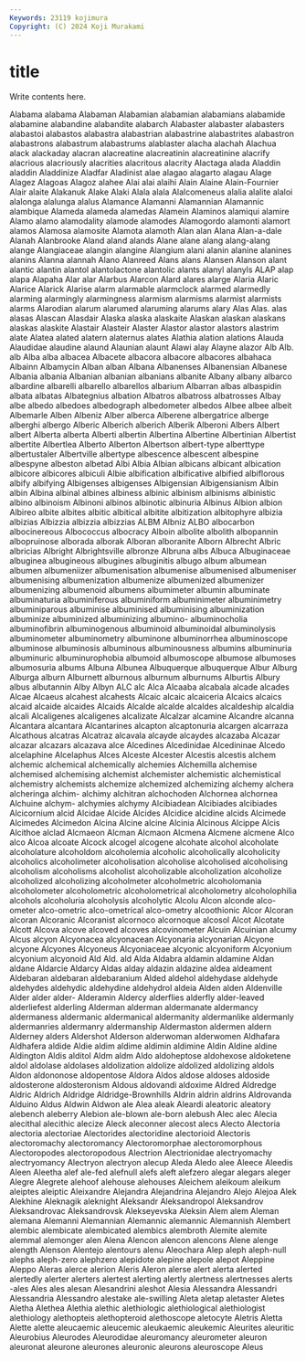 ```yaml
---
Keywords: 23119 kojimura
Copyright: (C) 2024 Koji Murakami
---
```


# title

Write contents here.



 Alabama alabama Alabaman Alabamian alabamian alabamians alabamide alabamine
alabandine alabandite alabarch Alabaster alabaster alabasters alabastoi alabastos alabastra alabastrian
alabastrine alabastrites alabastron alabastrons alabastrum alabastrums alablaster alacha alachah Alachua
alack alackaday alacran alacreatine alacreatinin alacreatinine alacrify alacrious alacriously alacrities
alacritous alacrity Alactaga alada Aladdin aladdin Aladdinize Aladfar Aladinist alae
alagao alagarto alagau Alage Alagez Alagoas Alagoz alahee Alai alai
alaihi Alain Alaine Alain-Fournier Alair alaite Alakanuk Alake Alaki Alala
alala Alalcomeneus alalia alalite alaloi alalonga alalunga alalus Alamance Alamanni
Alamannian Alamannic alambique Alameda alameda alamedas Alamein Alaminos alamiqui alamire
Alamo alamo alamodality alamode alamodes Alamogordo alamonti alamort alamos Alamosa
alamosite Alamota alamoth Alan alan Alana Alan-a-dale Alanah Alanbrooke Aland
aland alands Alane alane alang alang-alang alange Alangiaceae alangin alangine
Alangium alani alanin alanine alanines alanins Alanna alannah Alano Alanreed
Alans alans Alansen Alanson alant alantic alantin alantol alantolactone alantolic
alants alanyl alanyls ALAP alap alapa Alapaha Alar alar Alarbus
Alarcon Alard alares alarge Alaria Alaric Alarice Alarick Alarise alarm
alarmable alarmclock alarmed alarmedly alarming alarmingly alarmingness alarmism alarmisms alarmist
alarmists alarms Alarodian alarum alarumed alaruming alarums alary Alas Alas.
alas alasas Alascan Alasdair Alaska alaska alaskaite Alaskan alaskan alaskans
alaskas alaskite Alastair Alasteir Alaster Alastor alastor alastors alastrim alate
Alatea alated alatern alaternus alates Alathia alation alations Alauda Alaudidae
alaudine alaund Alaunian alaunt Alawi alay Alayne alazor Alb Alb.
alb Alba alba albacea Albacete albacora albacore albacores albahaca Albainn
Albamycin Alban alban Albana Albanenses Albanensian Albanese Albania albania Albanian
albanian albanians albanite Albany albany albarco albardine albarelli albarello albarellos
albarium Albarran albas albaspidin albata albatas Albategnius albation Albatros albatross
albatrosses Albay albe albedo albedoes albedograph albedometer albedos Albee albee
albeit Albemarle Alben Albeniz Alber alberca Alberene albergatrice alberge alberghi
albergo Alberic Alberich alberich Alberik Alberoni Albers Albert albert Alberta
alberta Alberti albertin Albertina Albertine Albertinian Albertist albertite Albertlea Alberto
Alberton Albertson albert-type alberttype albertustaler Albertville albertype albescence albescent albespine
albespyne albeston albetad Albi Albia Albian albicans albicant albication albicore
albicores albiculi Albie albification albificative albified albiflorous albify albifying Albigenses
albigenses Albigensian Albigensianism Albin albin Albina albinal albines albiness albinic
albinism albinisms albinistic albino albinoism Albinoni albinos albinotic albinuria Albinus
Albion albion Albireo albite albites albitic albitical albitite albitization albitophyre
albizia albizias Albizzia albizzia albizzias ALBM Albniz ALBO albocarbon albocinereous
Albococcus albocracy Alboin albolite albolith albopannin albopruinose alborada alborak Alboran
alboranite Alborn Albrecht Albric albricias Albright Albrightsville albronze Albruna albs
Albuca Albuginaceae albuginea albugineous albugines albuginitis albugo album albumean albumen
albumeniizer albumenisation albumenise albumenised albumeniser albumenising albumenization albumenize albumenized albumenizer
albumenizing albumenoid albumens albumimeter albumin albuminate albuminaturia albuminiferous albuminiform albuminimeter
albuminimetry albuminiparous albuminise albuminised albuminising albuminization albuminize albuminized albuminizing albumino-
albuminocholia albuminofibrin albuminogenous albuminoid albuminoidal albuminolysis albuminometer albuminometry albuminone albuminorrhea
albuminoscope albuminose albuminosis albuminous albuminousness albumins albuminuria albuminuric albuminurophobia albumoid
albumoscope albumose albumoses albumosuria albums Albuna Albunea Albuquerque albuquerque Albur
Alburg Alburga alburn Alburnett alburnous alburnum alburnums Alburtis Albury albus
albutannin Alby Albyn ALC alc Alca Alcaaba alcabala alcade alcades
Alcae Alcaeus alcahest alcahests Alcaic alcaic alcaiceria Alcaics alcaics alcaid
alcaide alcaides Alcaids Alcalde alcalde alcaldes alcaldeship alcaldia alcali Alcaligenes
alcaligenes alcalizate Alcalzar alcamine Alcandre alcanna Alcantara alcantara Alcantarines alcapton
alcaptonuria alcargen alcarraza Alcathous alcatras Alcatraz alcavala alcayde alcaydes alcazaba
Alcazar alcazar alcazars alcazava alce Alcedines Alcedinidae Alcedininae Alcedo alcelaphine
Alcelaphus Alces Alceste Alcester Alcestis alcestis alchem alchemic alchemical alchemically
alchemies Alchemilla alchemise alchemised alchemising alchemist alchemister alchemistic alchemistical alchemistry
alchemists alchemize alchemized alchemizing alchemy alchera alcheringa alchim- alchimy alchitran
alchochoden Alchornea alchornea Alchuine alchym- alchymies alchymy Alcibiadean Alcibiades alcibiades
Alcicornium alcid Alcidae Alcide Alcides Alcidice alcidine alcids Alcimede Alcimedes
Alcimedon Alcina Alcine alcine Alcinia Alcinous Alcippe Alcis Alcithoe alclad
Alcmaeon Alcman Alcmaon Alcmena Alcmene alcmene Alco alco Alcoa alcoate
Alcock alcogel alcogene alcohate alcohol alcoholate alcoholature alcoholdom alcoholemia alcoholic
alcoholically alcoholicity alcoholics alcoholimeter alcoholisation alcoholise alcoholised alcoholising alcoholism alcoholisms
alcoholist alcoholizable alcoholization alcoholize alcoholized alcoholizing alcoholmeter alcoholmetric alcoholomania alcoholometer
alcoholometric alcoholometrical alcoholometry alcoholophilia alcohols alcoholuria alcoholysis alcoholytic Alcolu Alcon
alconde alco-ometer alco-ometric alco-ometrical alco-ometry alcoothionic Alcor Alcoran alcoran Alcoranic
Alcoranist alcornoco alcornoque alcosol Alcot Alcotate Alcott Alcova alcove alcoved
alcoves alcovinometer Alcuin Alcuinian alcumy Alcus alcyon Alcyonacea alcyonacean Alcyonaria
alcyonarian Alcyone alcyone Alcyones Alcyoneus Alcyoniaceae alcyonic alcyoniform Alcyonium alcyonium
alcyonoid Ald Ald. ald Alda Aldabra aldamin aldamine Aldan aldane
Aldarcie Aldarcy Aldas alday aldazin aldazine aldea aldeament Aldebaran aldebaran
aldebaranium Alded aldehol aldehydase aldehyde aldehydes aldehydic aldehydine aldehydrol aldeia
Alden alden Aldenville Alder alder alder- Alderamin Aldercy alderflies alderfly
alder-leaved alderliefest alderling Alderman alderman aldermanate aldermancy aldermaness aldermanic aldermanical
aldermanity aldermanlike aldermanly aldermanries aldermanry aldermanship Aldermaston aldermen aldern Alderney
alders Aldershot Alderson alderwoman alderwomen Aldhafara Aldhafera aldide Aldie aldim
aldime aldimin aldimine Aldin Aldine aldine Aldington Aldis alditol Aldm
aldm Aldo aldoheptose aldohexose aldoketene aldol aldolase aldolases aldolization aldolize
aldolized aldolizing aldols Aldon aldononose aldopentose Aldora Aldos aldose aldoses
aldoside aldosterone aldosteronism Aldous aldovandi aldoxime Aldred Aldredge Aldric Aldrich
Aldridge Aldridge-Brownhills Aldrin aldrin aldrins Aldrovanda Alduino Aldus Aldwin Aldwon
ale Alea aleak Aleardi aleatoric aleatory alebench aleberry Alebion ale-blown
ale-born alebush Alec alec Alecia alecithal alecithic alecize Aleck aleconner
alecost alecs Alecto Alectoria alectoria alectoriae Alectorides alectoridine alectorioid Alectoris
alectoromachy alectoromancy Alectoromorphae alectoromorphous Alectoropodes alectoropodous Alectrion Alectrionidae alectryomachy alectryomancy
Alectryon alectryon alecup Aleda Aledo alee Aleece Aleedis Aleen Aleetha
alef ale-fed alefnull alefs aleft alefzero alegar alegars aleger Alegre
Alegrete alehoof alehouse alehouses Aleichem aleikoum aleikum aleiptes aleiptic Aleixandre
Alejandra Alejandrina Alejandro Alejo Alejoa Alek Alekhine Aleknagik aleknight Aleksandr
Aleksandropol Aleksandrov Aleksandrovac Aleksandrovsk Alekseyevska Aleksin Alem alem Aleman alemana
Alemanni Alemannian Alemannic alemannic Alemannish Alembert alembic alembicate alembicated alembics
alembroth Alemite alemite alemmal alemonger alen Alena Alencon alencon alencons
Alene alenge alength Alenson Alentejo alentours alenu Aleochara Alep aleph
aleph-null alephs aleph-zero alephzero alepidote alepine alepole alepot Aleppine Aleppo
Aleras alerce alerion Aleris Aleron alerse alert alerta alerted alertedly
alerter alerters alertest alerting alertly alertness alertnesses alerts -ales Ales
ales alesan Alesandrini aleshot Alesia Alessandra Alessandri Alessandria Alessandro alestake
ale-swilling Aleta aletap aletaster Aletes Aletha Alethea Alethia alethic alethiologic
alethiological alethiologist alethiology alethopteis alethopteroid alethoscope aletocyte Aletris Aletta Alette
alette aleucaemic aleucemic aleukaemic aleukemic Aleurites aleuritic Aleurobius Aleurodes Aleurodidae
aleuromancy aleurometer aleuron aleuronat aleurone aleurones aleuronic aleurons aleuroscope Aleus
